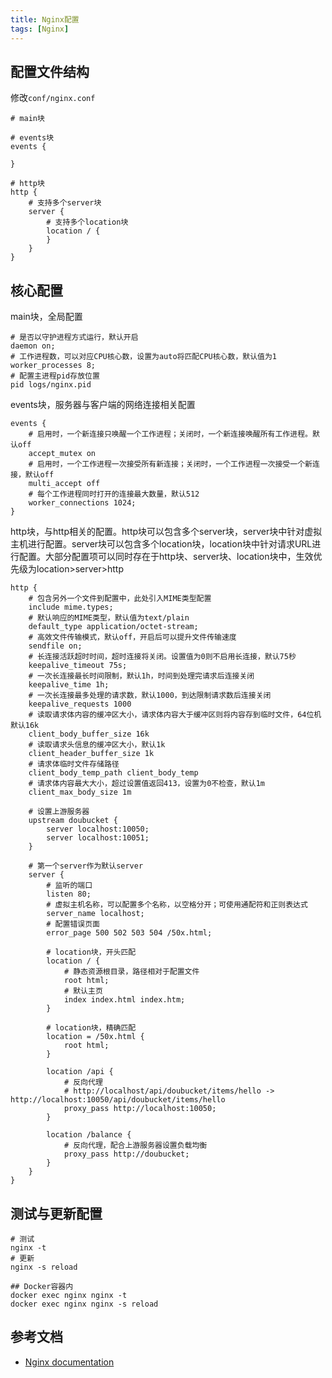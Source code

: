 ```yaml
---
title: Nginx配置
tags: [Nginx]
---
```


## 配置文件结构

修改`conf/nginx.conf`

```shell
# main块

# events块
events {

}

# http块
http {
    # 支持多个server块
    server {
        # 支持多个location块
        location / {
        }
    }
}
```

## 核心配置

main块，全局配置

```shell
# 是否以守护进程方式运行，默认开启
daemon on;
# 工作进程数，可以对应CPU核心数，设置为auto将匹配CPU核心数，默认值为1
worker_processes 8;
# 配置主进程pid存放位置
pid logs/nginx.pid
```

events块，服务器与客户端的网络连接相关配置

```shell
events {
    # 启用时，一个新连接只唤醒一个工作进程；关闭时，一个新连接唤醒所有工作进程。默认off
    accept_mutex on
    # 启用时，一个工作进程一次接受所有新连接；关闭时，一个工作进程一次接受一个新连接，默认off
    multi_accept off
    # 每个工作进程同时打开的连接最大数量，默认512
    worker_connections 1024;
}
```

http块，与http相关的配置。http块可以包含多个server块，server块中针对虚拟主机进行配置。server块可以包含多个location块，location块中针对请求URL进行配置。大部分配置项可以同时存在于http块、server块、location块中，生效优先级为location>server>http

```shell
http {
    # 包含另外一个文件到配置中，此处引入MIME类型配置
    include mime.types;
    # 默认响应的MIME类型，默认值为text/plain
    default_type application/octet-stream;
    # 高效文件传输模式，默认off，开启后可以提升文件传输速度
    sendfile on;
    # 长连接活跃超时时间，超时连接将关闭。设置值为0则不启用长连接，默认75秒
    keepalive_timeout 75s;
    # 一次长连接最长时间限制，默认1h，时间到处理完请求后连接关闭
    keepalive_time 1h;
    # 一次长连接最多处理的请求数，默认1000，到达限制请求数后连接关闭
    keepalive_requests 1000
    # 读取请求体内容的缓冲区大小，请求体内容大于缓冲区则将内容存到临时文件，64位机默认16k
    client_body_buffer_size 16k
    # 读取请求头信息的缓冲区大小，默认1k
    client_header_buffer_size 1k
    # 请求体临时文件存储路径
    client_body_temp_path client_body_temp
    # 请求体内容最大大小，超过设置值返回413，设置为0不检查，默认1m
    client_max_body_size 1m

    # 设置上游服务器
    upstream doubucket {
        server localhost:10050;
        server localhost:10051;
    }

    # 第一个server作为默认server
    server {
        # 监听的端口
        listen 80;
        # 虚拟主机名称，可以配置多个名称，以空格分开；可使用通配符和正则表达式
        server_name localhost;
        # 配置错误页面
        error_page 500 502 503 504 /50x.html;

        # location块，开头匹配
        location / {
            # 静态资源根目录，路径相对于配置文件
            root html;
            # 默认主页
            index index.html index.htm;
        }

        # location块，精确匹配
        location = /50x.html {
            root html;
        }

        location /api {
            # 反向代理
            # http://localhost/api/doubucket/items/hello -> http://localhost:10050/api/doubucket/items/hello
            proxy_pass http://localhost:10050;
        }

        location /balance {
            # 反向代理，配合上游服务器设置负载均衡
            proxy_pass http://doubucket;
        }
    }
}
```

## 测试与更新配置

```shell
# 测试
nginx -t
# 更新
nginx -s reload

## Docker容器内
docker exec nginx nginx -t
docker exec nginx nginx -s reload
```

## 参考文档

* [Nginx documentation](https://nginx.org/en/docs/)